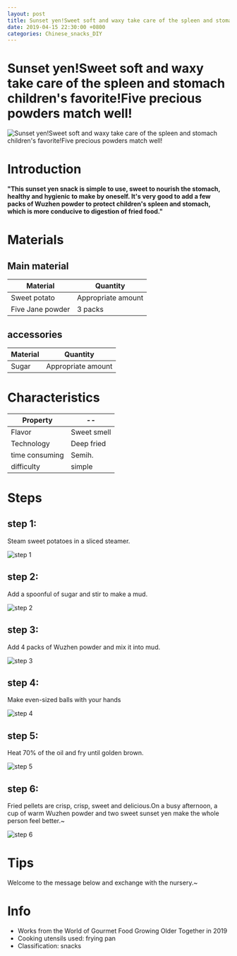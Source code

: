 ```yaml
---
layout: post
title: Sunset yen!Sweet soft and waxy take care of the spleen and stomach children's favorite!Five precious powders match well!
date: 2019-04-15 22:30:00 +0800
categories: Chinese_snacks_DIY
---
```


# Sunset yen!Sweet soft and waxy take care of the spleen and stomach children's favorite!Five precious powders match well!

![Sunset yen!Sweet soft and waxy take care of the spleen and stomach children's favorite!Five precious powders match well!]({{site.baseurl}}/img/447696/447696.jpg)

# Introduction

**"This sunset yen snack is simple to use, sweet to nourish the stomach, healthy and hygienic to make by oneself. It's very good to add a few packs of Wuzhen powder to protect children's spleen and stomach, which is more conducive to digestion of fried food."**

# Materials


## Main material

Material|Quantity
--|--
Sweet potato|Appropriate amount
Five Jane powder|3 packs

## accessories

Material|Quantity
--|--
Sugar|Appropriate amount

# Characteristics

Property|--
--|--
Flavor|Sweet smell
Technology|Deep fried
time consuming|Semih.
difficulty|simple

# Steps

## step 1:

Steam sweet potatoes in a sliced steamer.

![step 1]({{site.baseurl}}/img/447696/1.jpg)

## step 2:

Add a spoonful of sugar and stir to make a mud.

![step 2]({{site.baseurl}}/img/447696/2.jpg)

## step 3:

Add 4 packs of Wuzhen powder and mix it into mud.

![step 3]({{site.baseurl}}/img/447696/3.jpg)

## step 4:

Make even-sized balls with your hands

![step 4]({{site.baseurl}}/img/447696/4.jpg)

## step 5:

Heat 70% of the oil and fry until golden brown.

![step 5]({{site.baseurl}}/img/447696/5.jpg)

## step 6:

Fried pellets are crisp, crisp, sweet and delicious.On a busy afternoon, a cup of warm Wuzhen powder and two sweet sunset yen make the whole person feel better.~

![step 6]({{site.baseurl}}/img/447696/6.jpg)

# Tips

Welcome to the message below and exchange with the nursery.~

# Info

- Works from the World of Gourmet Food Growing Older Together in 2019
- Cooking utensils used: frying pan
- Classification: snacks
